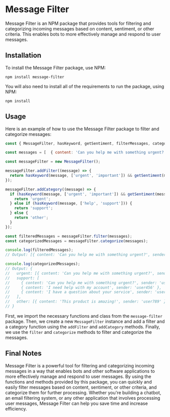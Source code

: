 # Message Filter

Message Filter is an NPM package that provides tools for filtering and categorizing incoming messages based on content, sentiment, or other criteria. This enables bots to more effectively manage and respond to user messages.

## Installation

To install the Message Filter package, use NPM:

```npm install message-filter```

You will also need to install all of the requirements to run the package, using NPM:

```npm install```

## Usage

Here is an example of how to use the Message Filter package to filter and categorize messages:

```javascript
const { MessageFilter, hasKeyword, getSentiment, filterMessages, categorizeMessages } = require('message-filter');

const messages = [  { content: 'Can you help me with something urgent?', sender: 'user123' },  { content: 'I need help with my account', sender: 'user456' },  { content: 'This product is amazing!', sender: 'user789' },  { content: 'I have a question about your service', sender: 'user123' }];

const messageFilter = new MessageFilter();

messageFilter.addFilter((message) => {
  return hasKeyword(message, ['urgent', 'important']) && getSentiment(message) > 0;
});

messageFilter.addCategory((message) => {
  if (hasKeyword(message, ['urgent', 'important']) && getSentiment(message) > 0) {
    return 'urgent';
  } else if (hasKeyword(message, ['help', 'support'])) {
    return 'support';
  } else {
    return 'other';
  }
});

const filteredMessages = messageFilter.filter(messages);
const categorizedMessages = messageFilter.categorize(messages);

console.log(filteredMessages);
// Output: [{ content: 'Can you help me with something urgent?', sender: 'user123' }]

console.log(categorizedMessages);
// Output: {
//   urgent: [{ content: 'Can you help me with something urgent?', sender: 'user123' }],
//   support: [
//     { content: 'Can you help me with something urgent?', sender: 'user123' },
//     { content: 'I need help with my account', sender: 'user456' },
//     { content: 'I have a question about your service', sender: 'user123' }
//   ],
//   other: [{ content: 'This product is amazing!', sender: 'user789' }]
// }
```

First, we import the necessary functions and class from the `message-filter` package. Then, we create a new `MessageFilter` instance and add a filter and a category function using the `addFilter` and `addCategory` methods. Finally, we use the `filter` and `categorize` methods to filter and categorize the messages.

## Final Notes
Message Filter is a powerful tool for filtering and categorizing incoming messages in a way that enables bots and other software applications to more effectively manage and respond to user messages. By using the functions and methods provided by this package, you can quickly and easily filter messages based on content, sentiment, or other criteria, and categorize them for further processing. Whether you're building a chatbot, an email filtering system, or any other application that involves processing user messages, Message Filter can help you save time and increase efficiency.
